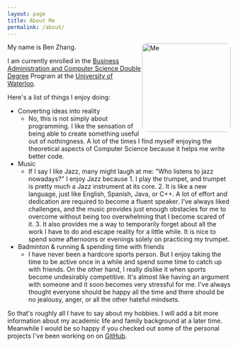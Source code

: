```yaml
---
layout: page
title: About Me
permalink: /about/
---
```


<img src="//avatars1.githubusercontent.com/u/5977478" alt="Me" style="width: 200px; border-radius: 10px;user-drag: none;user-select: none;-moz-user-select: none;-webkit-user-drag: none;-webkit-user-select: none;-ms-user-select: none;float:right;" />

My name is Ben Zhang.

I am currently enrolled in the [Business Administration and Computer Science Double Degree](https://uwaterloo.ca/find-out-more/programs/business-administration-computer-science-double-degree) Program at the [University of Waterloo](https://uwaterloo.ca/).

Here's a list of things I enjoy doing:

* Converting ideas into reality
  * No, this is not simply about programming. I like the sensation of being able to create something useful out of nothingness. A lot of the times I find myself enjoying the theoretical aspects of Computer Science because it helps me write better code.
* Music
  * If I say I like Jazz, many might laugh at me: "Who listens to jazz nowadays?" I enjoy Jazz because 1. I play the trumpet, and trumpet is pretty much a Jazz instrument at its core. 2. It is like a new language, just like English, Spanish, Java, or C++. A lot of effort and dedication are required to become a fluent speaker. I've always liked challenges, and the music provides just enough obstacles for me to overcome without being too overwhelming that I become scared of it. 3. It also provides me a way to temporarily forget about all the work I have to do and escape reality for a little while. It is nice to spend some afternoons or evenings solely on practicing my trumpet.
* Badminton & running & spending time with friends
  * I have never been a hardcore sports person. But I enjoy taking the time to be active once in a while and spend some time to catch up with friends. On the other hand, I really dislike it when sports become undesirably competitive. It's almost like having an argument with someone and it soon becomes very stressful for me. I've always thought everyone should be happy all the time and there should be no jealousy, anger, or all the other hateful mindsets.

So that's roughly all I have to say about my hobbies. I will add a bit more information about my academic life and family background at a later time. Meanwhile I would be so happy if you checked out some of the personal projects I've been working on on [GitHub](https://github.com/ben-z).
